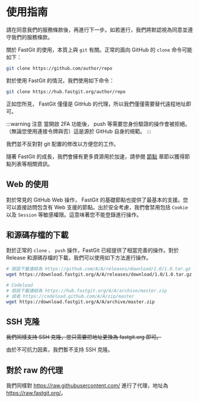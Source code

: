 # 使用指南

請在同意我們的服務條款後，再進行下一步。如若進行，我們將默認視為同意並遵守我們的服務條款。

關於 FastGit 的使用，本質上與 `git` 有關。正常的面向 GitHub 的 `clone` 命令可能如下：

```bash
git clone https://github.com/author/repo
```

對於使用 FastGit 的情況，我們使用如下命令：

```bash
git clone https://hub.fastgit.org/author/repo
```

正如您所見， FastGit 僅僅是 GitHub 的代理，所以我們僅僅需要替代遠程地址即可。

:::warning 注意
當開啟 2FA 功能後， push 等需要您身份驗證的操作會被拒絕。 （無論您使用連接令牌與否）這是源於 GitHub 自身的規範。
:::

我們並不反對對 git 配置的修改以方便您的工作。

隨著 FastGit 的成長，我們會擁有更多資源用於加速，請參閱 [節點](../zh-tw/node.html) 章節以獲得節點列表等相關資訊。

## Web 的使用

對於常見的 GitHub Web 操作， FastGit 的基礎節點也提供了最基本的支援。您可以直接訪問包含有 Web 支援的節點。出於安全考慮，我們會禁用包括 `Cookie` 以及 `Session` 等敏感權限。這意味著您不能登錄進行操作。

## 和源碼存檔的下載

對於正常的 `clone` 、 `push` 操作，FastGit 已經提供了相當完善的操作。對於 Release 和源碼存檔的下載，我們可以使用如下方法進行操作。

```bash
# 假設下載連結為 https://github.com/A/A/releases/download/1.0/1.0.tar.gz
wget https://download.fastgit.org/A/A/releases/download/1.0/1.0.tar.gz

# Codeload
# 假設下載連結為 https://hub.fastgit.org/A/A/archive/master.zip
# 或者 https://codeload.github.com/A/A/zip/master
wget https://download.fastgit.org/A/A/archive/master.zip
```

## SSH 克隆

~~我們同樣支持 SSH 克隆，您只需要把地址更換為 fastgit.org 即可。~~

由於不可抗力因素，我們暫不支持 SSH 克隆。

## 對於 raw 的代理

我們同樣對 <https://raw.githubusercontent.com/> 進行了代理，地址為 <https://raw.fastgit.org/>。

